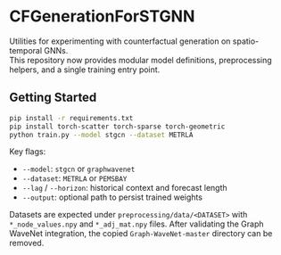 # CFGenerationForSTGNN

Utilities for experimenting with counterfactual generation on spatio-temporal GNNs.  
This repository now provides modular model definitions, preprocessing helpers, and a single training entry point.

## Getting Started

```bash
pip install -r requirements.txt
pip install torch-scatter torch-sparse torch-geometric
python train.py --model stgcn --dataset METRLA
```

Key flags:

- `--model`: `stgcn` or `graphwavenet`
- `--dataset`: `METRLA` or `PEMSBAY`
- `--lag` / `--horizon`: historical context and forecast length
- `--output`: optional path to persist trained weights

Datasets are expected under `preprocessing/data/<DATASET>` with `*_node_values.npy` and `*_adj_mat.npy` files. After validating the Graph WaveNet integration, the copied `Graph-WaveNet-master` directory can be removed.
